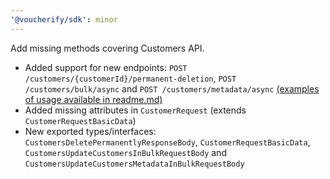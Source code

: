 ```yaml
---
'@voucherify/sdk': minor
---
```


Add missing methods covering Customers API.
  - Added support for new endpoints: `POST /customers/{customerId}/permanent-deletion`, `POST /customers/bulk/async` and `POST /customers/metadata/async` [(examples of usage available in readme.md)](..%2F..%2Fpackages%2Fsdk%2FREADME.md)
  - Added missing attributes in `CustomerRequest` (extends `CustomerRequestBasicData`)
  - New exported types/interfaces: `CustomersDeletePermanentlyResponseBody`, `CustomerRequestBasicData`, `CustomersUpdateCustomersInBulkRequestBody` and `CustomersUpdateCustomersMetadataInBulkRequestBody`
